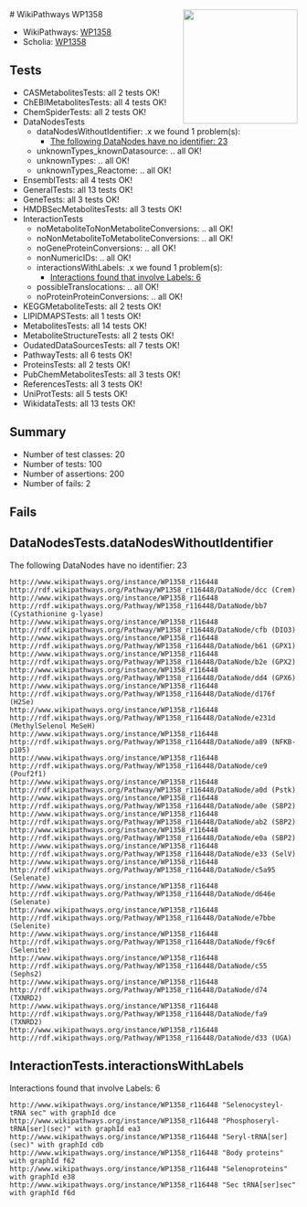 <img style="float: right; width: 200px" src="https://upload.wikimedia.org/wikipedia/commons/thumb/8/83/Wplogo_with_text_500.png/640px-Wplogo_with_text_500.png" />
# WikiPathways WP1358

* WikiPathways: [WP1358](https://new.wikipathways.org/pathways/WP1358)
* Scholia: [WP1358](https://scholia.toolforge.org/wikipathways/WP1358)
## Tests
* CASMetabolitesTests: all 2 tests OK!
* ChEBIMetabolitesTests: all 4 tests OK!
* ChemSpiderTests: all 2 tests OK!
* DataNodesTests
    * dataNodesWithoutIdentifier: .x we found 1 problem(s):
        * [The following DataNodes have no identifier: 23](#8792c4b2)
    * unknownTypes_knownDatasource: .. all OK!
    * unknownTypes: .. all OK!
    * unknownTypes_Reactome: .. all OK!
* EnsemblTests: all 4 tests OK!
* GeneralTests: all 13 tests OK!
* GeneTests: all 3 tests OK!
* HMDBSecMetabolitesTests: all 3 tests OK!
* InteractionTests
    * noMetaboliteToNonMetaboliteConversions: .. all OK!
    * noNonMetaboliteToMetaboliteConversions: .. all OK!
    * noGeneProteinConversions: .. all OK!
    * nonNumericIDs: .. all OK!
    * interactionsWithLabels: .x we found 1 problem(s):
        * [Interactions found that involve Labels: 6](#630d267d)
    * possibleTranslocations: .. all OK!
    * noProteinProteinConversions: .. all OK!
* KEGGMetaboliteTests: all 2 tests OK!
* LIPIDMAPSTests: all 1 tests OK!
* MetabolitesTests: all 14 tests OK!
* MetaboliteStructureTests: all 2 tests OK!
* OudatedDataSourcesTests: all 7 tests OK!
* PathwayTests: all 6 tests OK!
* ProteinsTests: all 2 tests OK!
* PubChemMetabolitesTests: all 3 tests OK!
* ReferencesTests: all 3 tests OK!
* UniProtTests: all 5 tests OK!
* WikidataTests: all 13 tests OK!


## Summary

* Number of test classes: 20
* Number of tests: 100
* Number of assertions: 200
* Number of fails: 2

## Fails

<a name="8792c4b2" />

## DataNodesTests.dataNodesWithoutIdentifier

The following DataNodes have no identifier: 23
```
http://www.wikipathways.org/instance/WP1358_r116448 http://rdf.wikipathways.org/Pathway/WP1358_r116448/DataNode/dcc (Crem)
http://www.wikipathways.org/instance/WP1358_r116448 http://rdf.wikipathways.org/Pathway/WP1358_r116448/DataNode/bb7 (Cystathionine g-lyase)
http://www.wikipathways.org/instance/WP1358_r116448 http://rdf.wikipathways.org/Pathway/WP1358_r116448/DataNode/cfb (DIO3)
http://www.wikipathways.org/instance/WP1358_r116448 http://rdf.wikipathways.org/Pathway/WP1358_r116448/DataNode/b61 (GPX1)
http://www.wikipathways.org/instance/WP1358_r116448 http://rdf.wikipathways.org/Pathway/WP1358_r116448/DataNode/b2e (GPX2)
http://www.wikipathways.org/instance/WP1358_r116448 http://rdf.wikipathways.org/Pathway/WP1358_r116448/DataNode/dd4 (GPX6)
http://www.wikipathways.org/instance/WP1358_r116448 http://rdf.wikipathways.org/Pathway/WP1358_r116448/DataNode/d176f (H2Se)
http://www.wikipathways.org/instance/WP1358_r116448 http://rdf.wikipathways.org/Pathway/WP1358_r116448/DataNode/e231d (MethylSelenol MeSeH)
http://www.wikipathways.org/instance/WP1358_r116448 http://rdf.wikipathways.org/Pathway/WP1358_r116448/DataNode/a89 (NFKB-p105)
http://www.wikipathways.org/instance/WP1358_r116448 http://rdf.wikipathways.org/Pathway/WP1358_r116448/DataNode/ce9 (Pouf2f1)
http://www.wikipathways.org/instance/WP1358_r116448 http://rdf.wikipathways.org/Pathway/WP1358_r116448/DataNode/a0d (Pstk)
http://www.wikipathways.org/instance/WP1358_r116448 http://rdf.wikipathways.org/Pathway/WP1358_r116448/DataNode/a0e (SBP2)
http://www.wikipathways.org/instance/WP1358_r116448 http://rdf.wikipathways.org/Pathway/WP1358_r116448/DataNode/ab2 (SBP2)
http://www.wikipathways.org/instance/WP1358_r116448 http://rdf.wikipathways.org/Pathway/WP1358_r116448/DataNode/e0a (SBP2)
http://www.wikipathways.org/instance/WP1358_r116448 http://rdf.wikipathways.org/Pathway/WP1358_r116448/DataNode/e33 (SelV)
http://www.wikipathways.org/instance/WP1358_r116448 http://rdf.wikipathways.org/Pathway/WP1358_r116448/DataNode/c5a95 (Selenate)
http://www.wikipathways.org/instance/WP1358_r116448 http://rdf.wikipathways.org/Pathway/WP1358_r116448/DataNode/d646e (Selenate)
http://www.wikipathways.org/instance/WP1358_r116448 http://rdf.wikipathways.org/Pathway/WP1358_r116448/DataNode/e7bbe (Selenite)
http://www.wikipathways.org/instance/WP1358_r116448 http://rdf.wikipathways.org/Pathway/WP1358_r116448/DataNode/f9c6f (Selenite)
http://www.wikipathways.org/instance/WP1358_r116448 http://rdf.wikipathways.org/Pathway/WP1358_r116448/DataNode/c55 (Sephs2)
http://www.wikipathways.org/instance/WP1358_r116448 http://rdf.wikipathways.org/Pathway/WP1358_r116448/DataNode/d74 (TXNRD2)
http://www.wikipathways.org/instance/WP1358_r116448 http://rdf.wikipathways.org/Pathway/WP1358_r116448/DataNode/fa9 (TXNRD2)
http://www.wikipathways.org/instance/WP1358_r116448 http://rdf.wikipathways.org/Pathway/WP1358_r116448/DataNode/d33 (UGA)
```

<a name="630d267d" />

## InteractionTests.interactionsWithLabels

Interactions found that involve Labels: 6
```
http://www.wikipathways.org/instance/WP1358_r116448 "Selenocysteyl-tRNA sec" with graphId dce
http://www.wikipathways.org/instance/WP1358_r116448 "Phosphoseryl-tRNA[ser](sec)" with graphId ea3
http://www.wikipathways.org/instance/WP1358_r116448 "Seryl-tRNA[ser](sec)" with graphId cdb
http://www.wikipathways.org/instance/WP1358_r116448 "Body proteins" with graphId f62
http://www.wikipathways.org/instance/WP1358_r116448 "Selenoproteins" with graphId e38
http://www.wikipathways.org/instance/WP1358_r116448 "Sec tRNA[ser]sec" with graphId f6d
```

